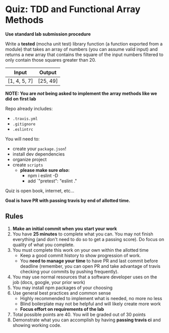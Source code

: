 # Quiz: TDD and Functional Array Methods 

**Use standard lab submission procedure**

Write a **tested** (mocha unit test) library function (a function exported from a module) 
that takes an array of numbers (you can assume valid input)
and returns a new array that contains the square of the input numbers
filtered to only contain those squares greater than 20.

Input | Output
---|---
[1, 4, 5, 7] | [25, 49]

**NOTE: You are _not_ being asked to implement the array methods like we did on first lab**

Repo already includes:

* `.travis.yml`
* `.gitignore`
* `.eslintrc`

You will need to:
* create your `package.json`!
* install dev dependencies
* organize project
* create `scripts`
    * **please make sure _also_:**
        * npm i eslint -D
        * add `"pretest": "eslint ."

Quiz is open book, internet, etc...

**Goal is have PR with passing travis by end of allotted time.**

## Rules

1. **Make an initial commit when you start your work**
1. You have **25 minutes** to complete what you can. You may not finish everything 
(and don't need to do so to get a passing score). Do focus on quality of what you complete.
1. You must complete this work on your own within the allotted time
    * Keep a good commit history to show progression of work.
    * You **need to manage your time** to have PR and last commit before deadline (remember, you can
    open PR and take advantage of travis checking your commits by pushing frequently).
1. You may use normal resources that a software developer uses on the job (docs, google, your prior work)
1. You may install npm packages of your choosing
1. Use general best practices and common sense
    * Highly recommended to implement what is needed, no more no less
    * Blind boilerplate may not be helpful and will likely create more work
    * **Focus effort on requirements of the lab**
1. Total possible points are 40. You will be graded out of 30 points
1. Demonstrate what you can accomplish by having **passing travis ci** and showing working code.

